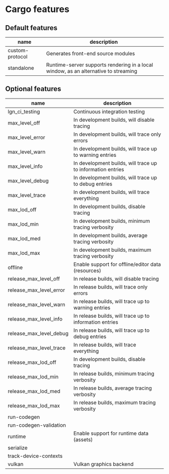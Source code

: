 # Cargo features

## Default features

| name            | description                                                                         |
| --------------- | ----------------------------------------------------------------------------------- |
| custom-protocol | Generates front-end source modules                                                  |
| standalone      | Runtime-server supports rendering in a local window, as an alternative to streaming |

## Optional features

| name                    | description                                                 |
| ----------------------- | ----------------------------------------------------------- |
| lgn_ci_testing          | Continuous integration testing                              |
| max_level_off           | In development builds, will disable tracing                 |
| max_level_error         | In development builds, will trace only errors               |
| max_level_warn          | In development builds, will trace up to warning entries     |
| max_level_info          | In development builds, will trace up to information entries |
| max_level_debug         | In development builds, will trace up to debug entries       |
| max_level_trace         | In development builds, will trace everything                |
| max_lod_off             | In development builds, disable tracing                      |
| max_lod_min             | In development builds, minimum tracing verbosity            |
| max_lod_med             | In development builds, average tracing verbosity            |
| max_lod_max             | In development builds, maximum tracing verbosity            |
| offline                 | Enable support for offline/editor data (resources)          |
| release_max_level_off   | In release builds, will disable tracing                     |
| release_max_level_error | In release builds, will trace only errors                   |
| release_max_level_warn  | In release builds, will trace up to warning entries         |
| release_max_level_info  | In release builds, will trace up to information entries     |
| release_max_level_debug | In release builds, will trace up to debug entries           |
| release_max_level_trace | In release builds, will trace everything                    |
| release_max_lod_off     | In development builds, disable tracing                      |
| release_max_lod_min     | In release builds, minimum tracing verbosity                |
| release_max_lod_med     | In release builds, average tracing verbosity                |
| release_max_lod_max     | In release builds, maximum tracing verbosity                |
| run-codegen             |                                                             |
| run-codegen-validation  |                                                             |
| runtime                 | Enable support for runtime data (assets)                    |
| serialize               |                                                             |
| track-device-contexts   |                                                             |
| vulkan                  | Vulkan graphics backend                                     |
